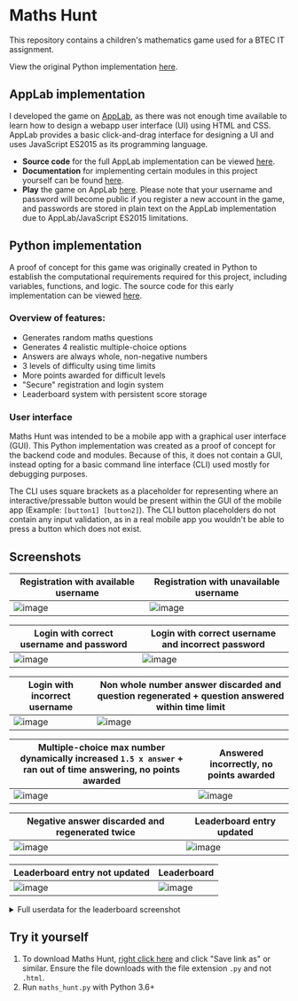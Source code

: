 # Maths Hunt
This repository contains a children's mathematics game used for a BTEC IT assignment.

View the original Python implementation [here](#python-implementation).

## AppLab implementation
I developed the game on [AppLab](https://code.org/educate/applab), as there was not enough time available to learn how to design a webapp user interface (UI) using HTML and CSS. AppLab provides a basic click-and-drag interface for designing a UI and uses JavaScript ES2015 as its programming language.

- **Source code** for the full AppLab implementation can be viewed [here](maths_hunt.js).
- **Documentation** for implementing certain modules in this project yourself can be found [here](DOCUMENTATION.md).
- **Play** the game on AppLab [here](https://studio.code.org/projects/applab/tnyvPR89_9SjyNsJAzUVjOgN2FZoqLe5gJeTu28waDw). Please note that your username and password will become public if you register a new account in the game, and passwords are stored in plain text on the AppLab implementation due to AppLab/JavaScript ES2015 limitations.

## Python implementation
A proof of concept for this game was originally created in Python to establish the computational requirements required for this project, including variables, functions, and logic. The source code for this early implementation can be viewed [here](maths_hunt.py).

### Overview of features:
- Generates random maths questions
- Generates 4 realistic multiple-choice options
- Answers are always whole, non-negative numbers
- 3 levels of difficulty using time limits
- More points awarded for difficult levels
- "Secure" registration and login system
- Leaderboard system with persistent score storage

### User interface
Maths Hunt was intended to be a mobile app with a graphical user interface (GUI). This Python implementation was created as a proof of concept for the backend code and modules. Because of this, it does not contain a GUI, instead opting for a basic command line interface (CLI) used mostly for debugging purposes.

The CLI uses square brackets as a placeholder for representing where an interactive/pressable button would be present within the GUI of the mobile app (Example: `[button1] [button2]`). The CLI button placeholders do not contain any input validation, as in a real mobile app you wouldn't be able to press a button which does not exist.

## Screenshots
|Registration with available username|Registration with unavailable username|
|-|-|
|![image](https://user-images.githubusercontent.com/24913281/157337884-4b83e20d-581b-4c4d-a07a-5f2c2ac384e6.png)|![image](https://user-images.githubusercontent.com/24913281/157336813-9121f7fe-6dd6-4170-b10d-ce7c6c5b7c94.png)|

|Login with correct username and password|Login with correct username and incorrect password|
|-|-|
|![image](https://user-images.githubusercontent.com/24913281/157336561-33a7bde6-7ef0-4db1-bbdd-cacf45f472f8.png)|![image](https://user-images.githubusercontent.com/24913281/157337254-2209bb78-fab1-44cd-bd83-8443b37e36a7.png)|

|Login with incorrect username|Non whole number answer discarded and question regenerated + question answered within time limit|
|-|-|
|![image](https://user-images.githubusercontent.com/24913281/157337597-df432538-0823-46f7-be18-cb77fd8d9a7a.png)|![image](https://user-images.githubusercontent.com/24913281/157338762-d55a037a-ff3b-4bb1-abd8-b561cc061d10.png)|

|Multiple-choice max number dynamically increased `1.5 x answer` + ran out of time answering, no points awarded|Answered incorrectly, no points awarded|
|-|-|
|![image](https://user-images.githubusercontent.com/24913281/157339096-fea91a1e-0b37-4bc8-84dc-81dab31b6528.png)|![image](https://user-images.githubusercontent.com/24913281/157339241-8f341bb6-f88e-472e-8ef4-a78f6ef39690.png)|

|Negative answer discarded and regenerated twice|Leaderboard entry updated|
|-|-|
|![image](https://user-images.githubusercontent.com/24913281/157339673-be307e48-c551-46d0-89f3-4d25e96ac9c6.png)|![image](https://user-images.githubusercontent.com/24913281/157339967-fa568153-a422-4db7-992e-ea88f2e37536.png)|

|Leaderboard entry not updated|Leaderboard|
|-|-|
|![image](https://user-images.githubusercontent.com/24913281/157340263-9ac7faa1-ab6c-4913-8b5e-80fae8cbe9bb.png)|![image](https://user-images.githubusercontent.com/24913281/157340719-6f6fc986-3bdc-4788-bfa1-1cf1ffe368e6.png)|

<details>
  <summary>Full userdata for the leaderboard screenshot</summary>

```json
{
  "smcclennon": {
    "highscore": 12,
    "salt": "5gffCVeALTKJlfQXn6IJcJZv9A89N95ibBAFlLJYkVs=",
    "key": "Fpg81UuqzXjPL4mWdeer4szZm6Ub173TTb3RLso6JIY="
  },
  "bob": {
    "highscore": 2,
    "salt": "LiN/cqU60tqELC0ZG6nUlmkwWJLGlfxvkOaITkMR7v4=",
    "key": "h+11V71kbv+RA4tU1+ppUpCa6K+CDqQ5rPtZUXesJfs="
  },
  "simon": {
    "highscore": 9,
    "salt": "9QVAFKU3YGUi+2wAYwZn3kJwhIq3Cnnkdbj19tgtoYE=",
    "key": "DnG803Zqafn7ntoz9C04PUIbYRUOogahJpSceKrO5KI="
  },
  "john": {
    "highscore": 4,
    "salt": "bqzlE6nIsjYdm9PtPDr5tXeLuoawZcD630ufjD2zAqc=",
    "key": "IXjs3+WXdQkaZh8UlGWoUD/Ot5greMexkMaHeyzFzzk="
  },
  "tiger": {
    "highscore": 7,
    "salt": "qSKljzlj4beU8EujkFGGbIQtBEVz8TL5ac3KP28e1vk=",
    "key": "XQQzolcOSKqhe+lRYfZLkkhyFgXGnfDmvXRhCfebzSY="
  },
  "snake": {
    "highscore": 10,
    "salt": "Q/KRui3T/GOsVJYpcvQW3VNlUnNeQkk3Q//QO7XA73A=",
    "key": "7BHGNI89Fw4oxPUDGMUcAVlrmaFySRIdHi6cV+aLARc="
  }
}
```
</details>

## Try it yourself
1. To download Maths Hunt, [right click here](https://raw.githubusercontent.com/smcclennon/mathshunt/master/maths_hunt.py) and click "Save link as" or similar. Ensure the file downloads with the file extension `.py` and not `.html`.
2. Run `maths_hunt.py` with Python 3.6+
